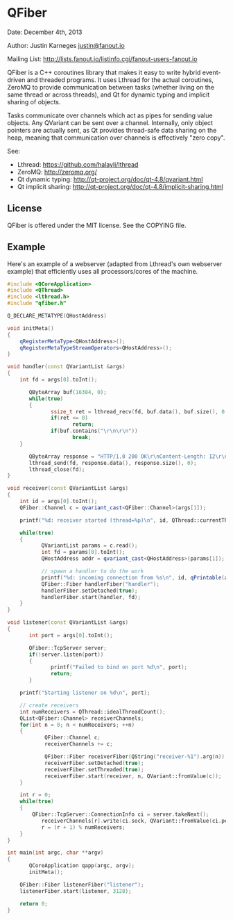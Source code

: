 QFiber
======
Date: December 4th, 2013

Author: Justin Karneges <justin@fanout.io>

Mailing List: http://lists.fanout.io/listinfo.cgi/fanout-users-fanout.io

QFiber is a C++ coroutines library that makes it easy to write hybrid event-driven and threaded programs. It uses Lthread for the actual coroutines, ZeroMQ to provide communication between tasks (whether living on the same thread or across threads), and Qt for dynamic typing and implicit sharing of objects.

Tasks communicate over channels which act as pipes for sending value objects. Any QVariant can be sent over a channel. Internally, only object pointers are actually sent, as Qt provides thread-safe data sharing on the heap, meaning that communication over channels is effectively "zero copy".

See:
  * Lthread: https://github.com/halayli/lthread
  * ZeroMQ: http://zeromq.org/
  * Qt dynamic typing: http://qt-project.org/doc/qt-4.8/qvariant.html
  * Qt implicit sharing: http://qt-project.org/doc/qt-4.8/implicit-sharing.html

License
-------

QFiber is offered under the MIT license. See the COPYING file.

Example
-------

Here's an example of a webserver (adapted from Lthread's own webserver example) that efficiently uses all processors/cores of the machine.

```C++
#include <QCoreApplication>
#include <QThread>
#include <lthread.h>
#include "qfiber.h"

Q_DECLARE_METATYPE(QHostAddress)

void initMeta()
{
    qRegisterMetaType<QHostAddress>();
    qRegisterMetaTypeStreamOperators<QHostAddress>();
}

void handler(const QVariantList &args)
{
    int fd = args[0].toInt();

	   QByteArray buf(16384, 0);
	   while(true)
	   {
		      ssize_t ret = lthread_recv(fd, buf.data(), buf.size(), 0, 0);
		      if(ret <= 0)
			         return;
		      if(buf.contains("\r\n\r\n"))
			         break;
    }

	   QByteArray response = "HTTP/1.0 200 OK\r\nContent-Length: 12\r\n\r\nHello World\n";
	   lthread_send(fd, response.data(), response.size(), 0);
	   lthread_close(fd);
}

void receiver(const QVariantList &args)
{
   	int id = args[0].toInt();
   	QFiber::Channel c = qvariant_cast<QFiber::Channel>(args[1]);

   	printf("%d: receiver started (thread=%p)\n", id, QThread::currentThread());

   	while(true)
   	{
   		   QVariantList params = c.read();
   		   int fd = params[0].toInt();
   		   QHostAddress addr = qvariant_cast<QHostAddress>(params[1]);

   		   // spawn a handler to do the work
   		   printf("%d: incoming connection from %s\n", id, qPrintable(addr.toString()));
   		   QFiber::Fiber handlerFiber("handler");
   		   handlerFiber.setDetached(true);
   		   handlerFiber.start(handler, fd);
   	}
}

void listener(const QVariantList &args)
{
	   int port = args[0].toInt();

	   QFiber::TcpServer server;
	   if(!server.listen(port))
	   {
		      printf("Failed to bind on port %d\n", port);
		      return;
	   }

    printf("Starting listener on %d\n", port);

   	// create receivers
   	int numReceivers = QThread::idealThreadCount();
   	QList<QFiber::Channel> receiverChannels;
   	for(int n = 0; n < numReceivers; ++n)
   	{
      		QFiber::Channel c;
      		receiverChannels += c;

      		QFiber::Fiber receiverFiber(QString("receiver-%1").arg(n));
      		receiverFiber.setDetached(true);
      		receiverFiber.setThreaded(true);
      		receiverFiber.start(receiver, n, QVariant::fromValue(c));
   	}

   	int r = 0;
   	while(true)
   	{
   	    QFiber::TcpServer::ConnectionInfo ci = server.takeNext();
   		   receiverChannels[r].write(ci.sock, QVariant::fromValue(ci.peerAddress));
   		   r = (r + 1) % numReceivers;
   	}
}

int main(int argc, char **argv)
{
	   QCoreApplication qapp(argc, argv);
	   initMeta();

   	QFiber::Fiber listenerFiber("listener");
   	listenerFiber.start(listener, 3128);

   	return 0;
}
```
